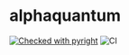 # alphaquantum
[![Checked with pyright](https://microsoft.github.io/pyright/img/pyright_badge.svg)](https://microsoft.github.io/pyright/)
![CI](https://github.com/juderosen/alphaquantum/actions/workflows/python-app.yml/badge.svg)


